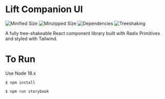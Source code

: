 
# Lift Companion UI
![Minified Size](https://badgen.net/bundlephobia/min/lift-companion-ui)
![Minzipped Size](https://badgen.net/bundlephobia/minzip/lift-companion-ui)
![Dependencies](https://badgen.net/bundlephobia/dependency-count/lift-companion-ui)
![Treeshaking](https://badgen.net//bundlephobia/tree-shaking/lift-companion-ui)

A fully tree-shakeable React component library built with Radix Primitives and styled with Tailwind. 

# To Run
Use Node 18.x 

```$ npm install```

```$ npm run storybook```
